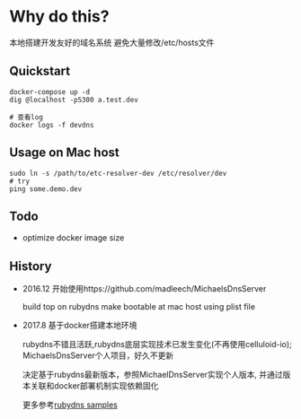 # Why do this?

 本地搭建开发友好的域名系统
 避免大量修改/etc/hosts文件

## Quickstart

```
docker-compose up -d
dig @localhost -p5300 a.test.dev

# 查看log
docker logs -f devdns
```

## Usage on Mac host

```
sudo ln -s /path/to/etc-resolver-dev /etc/resolver/dev
# try 
ping some.demo.dev
```

## Todo

* optimize docker image size

## History

* 2016.12 开始使用https://github.com/madleech/MichaelsDnsServer

  build top on rubydns
  make bootable at mac host using plist file

* 2017.8 基于docker搭建本地环境

  rubydns不错且活跃,rubydns底层实现技术已发生变化(不再使用celluloid-io); MichaelsDnsServer个人项目，好久不更新

  决定基于rubydns最新版本，参照MichaelDnsServer实现个人版本, 并通过版本关联和docker部署机制实现依赖固化

  更多参考[rubydns samples](https://github.com/socketry/rubydns/tree/master/examples)

